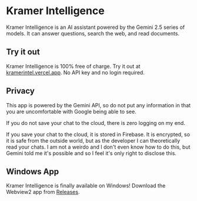 # Kramer Intelligence

Kramer Intelligence is an AI assistant powered by the Gemini 2.5 series of models. It can answer questions, search the web, and read documents.

## Try it out

Kramer Intelligence is 100% free of charge. Try it out at [kramerintel.vercel.app](https://kramerintel.vercel.app). No API key and no login required.

## Privacy

This app is powered by the Gemini API, so do not put any information in that you are uncomfortable with Google being able to see.

If you do not save your chat to the cloud, there is zero logging on my end.

If you save your chat to the cloud, it is stored in Firebase. It is encrypted, so it is safe from the outside world, but as the developer I can theoretically read your chats. I am not a weirdo and I don't even know how to do this, but Gemini told me it's possible and so I feel it's only right to disclose this.

## Windows App

Kramer Intelligence is finally available on Windows! Download the Webview2 app from [Releases](../../releases).
